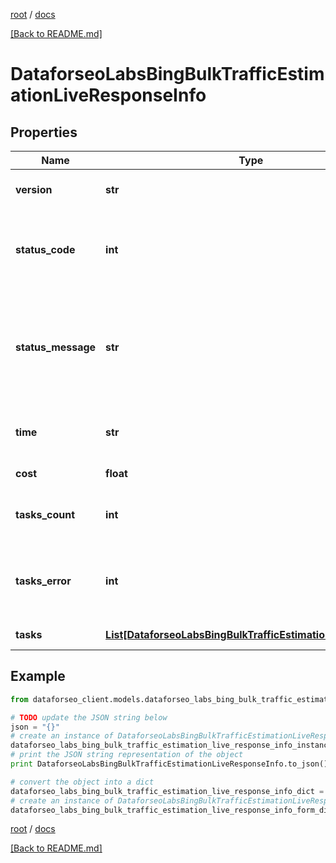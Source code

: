 [root](./../ "root") / [docs](./ "docs")

[[Back to README.md]](./../README.md "[Back to README.md]")

# DataforseoLabsBingBulkTrafficEstimationLiveResponseInfo

## Properties

Name | Type | Description | Notes
------------ | ------------- | ------------- | -------------
**version** | **str** | the current version of the API | [optional]
**status_code** | **int** | general status code you can find the full list of the response codes here | [optional]
**status_message** | **str** | general informational message you can find the full list of general informational messages here | [optional]
**time** | **str** | total execution time, seconds | [optional]
**cost** | **float** | total tasks cost, USD | [optional]
**tasks_count** | **int** | the number of tasks in the tasks array | [optional]
**tasks_error** | **int** | the number of tasks in the tasks array returned with an error | [optional]
**tasks** | [**List[DataforseoLabsBingBulkTrafficEstimationLiveTaskInfo]**](DataforseoLabsBingBulkTrafficEstimationLiveTaskInfo.md) | array of tasks | [optional]

## Example

```python
from dataforseo_client.models.dataforseo_labs_bing_bulk_traffic_estimation_live_response_info import DataforseoLabsBingBulkTrafficEstimationLiveResponseInfo

# TODO update the JSON string below
json = "{}"
# create an instance of DataforseoLabsBingBulkTrafficEstimationLiveResponseInfo from a JSON string
dataforseo_labs_bing_bulk_traffic_estimation_live_response_info_instance = DataforseoLabsBingBulkTrafficEstimationLiveResponseInfo.from_json(json)
# print the JSON string representation of the object
print DataforseoLabsBingBulkTrafficEstimationLiveResponseInfo.to_json()

# convert the object into a dict
dataforseo_labs_bing_bulk_traffic_estimation_live_response_info_dict = dataforseo_labs_bing_bulk_traffic_estimation_live_response_info_instance.to_dict()
# create an instance of DataforseoLabsBingBulkTrafficEstimationLiveResponseInfo from a dict
dataforseo_labs_bing_bulk_traffic_estimation_live_response_info_form_dict = dataforseo_labs_bing_bulk_traffic_estimation_live_response_info.from_dict(dataforseo_labs_bing_bulk_traffic_estimation_live_response_info_dict)
```

  

[root](./../ "root") / [docs](./ "docs")

[[Back to README.md]](./../README.md "[Back to README.md]")